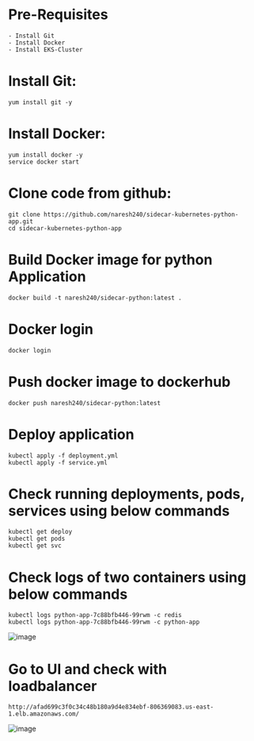 # Pre-Requisites
    - Install Git
    - Install Docker
    - Install EKS-Cluster

# Install Git:
    yum install git -y
# Install Docker:
    yum install docker -y
    service docker start
# Clone code from github:
    git clone https://github.com/naresh240/sidecar-kubernetes-python-app.git
    cd sidecar-kubernetes-python-app
# Build Docker image for python Application
    docker build -t naresh240/sidecar-python:latest .
# Docker login
    docker login
# Push docker image to dockerhub
    docker push naresh240/sidecar-python:latest
# Deploy application
    kubectl apply -f deployment.yml
    kubectl apply -f service.yml
# Check running deployments, pods, services using below commands
    kubectl get deploy
    kubectl get pods
    kubectl get svc
# Check logs of two containers using below commands
    kubectl logs python-app-7c88bfb446-99rwm -c redis
    kubectl logs python-app-7c88bfb446-99rwm -c python-app
![image](https://user-images.githubusercontent.com/68885738/93906416-cc311580-fd19-11ea-8988-65e138d80db1.png)
# Go to UI and check with loadbalancer
    http://afad699c3f0c34c48b180a9d4e834ebf-806369083.us-east-1.elb.amazonaws.com/
![image](https://user-images.githubusercontent.com/68885738/93906182-84aa8980-fd19-11ea-87c0-08c0facc510b.png)
